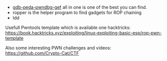 
- [gdb-peda-pwndbg-gef](https://github.com/apogiatzis/gdb-peda-pwndbg-gef) all in one is one of the best you can find.
- ropper is the helper program to find gadgets for ROP chaining
- ldd 

Usefull Pwntools template which is available one hacktricks: https://book.hacktricks.xyz/exploiting/linux-exploiting-basic-esp/rop-pwn-template

Also some interesting PWN challenges and videos: https://github.com/Crypto-Cat/CTF